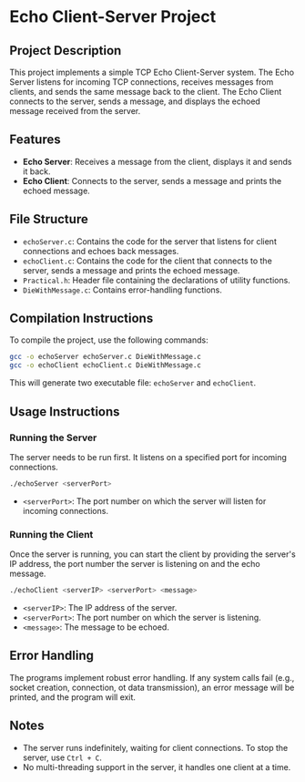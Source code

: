# Echo Client-Server Project

## Project Description
This project implements a simple TCP Echo Client-Server system. The Echo Server listens for incoming TCP connections, receives messages from clients, and sends the same message back to the client. The Echo Client connects to the server, sends a message, and displays the echoed message received from the server.

## Features
- **Echo Server**: Receives a message from the client, displays it and sends it back.
- **Echo Client**: Connects to the server, sends a message and prints the echoed message.

## File Structure
- ``echoServer.c``: Contains the code for the server that listens for client connections and echoes back messages.
- ``echoClient.c``: Contains the code for the client that connects to the server, sends a message and prints the echoed message.
- ``Practical.h``: Header file containing the declarations of utility functions.
- ``DieWithMessage.c``: Contains error-handling functions.

## Compilation Instructions
To compile the project, use the following commands:
~~~ bash
gcc -o echoServer echoServer.c DieWithMessage.c
gcc -o echoClient echoClient.c DieWithMessage.c
~~~
This will generate two executable file: ``echoServer`` and ``echoClient``.

## Usage Instructions

### Running the Server
The server needs to be run first. It listens on a specified port for incoming connections.
~~~ bash
./echoServer <serverPort>
~~~
- ``<serverPort>``: The port number on which the server will listen for incoming connections.

### Running the Client
Once the server is running, you can start the client by providing the server's IP address, the port number the server is listening on and the echo message.
~~~ bash
./echoClient <serverIP> <serverPort> <message>
~~~
- ``<serverIP>``: The IP address of the server.
- ``<serverPort>``: The port number on which the server is listening.
- ``<message>``: The message to be echoed.

## Error Handling
The programs implement robust error handling. If any system calls fail (e.g., socket creation, connection, ot data transmission), an error message will be printed, and the program will exit.

## Notes
- The server runs indefinitely, waiting for client connections. To stop the server, use ``Ctrl + C``.
- No multi-threading support in the server, it handles one client at a time.
